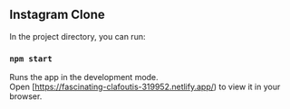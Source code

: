 ## Instagram Clone

In the project directory, you can run:

### `npm start`

Runs the app in the development mode.\
Open [https://fascinating-clafoutis-319952.netlify.app/) to view it in your browser.



